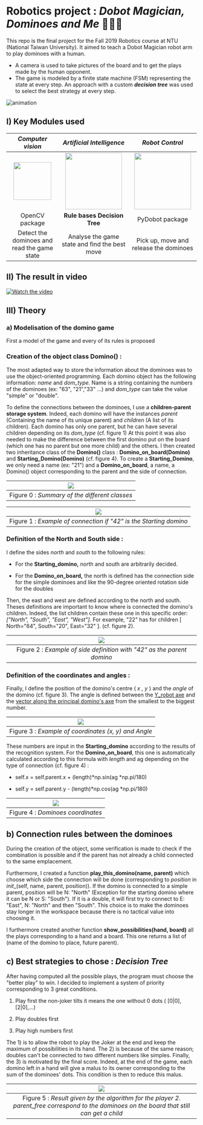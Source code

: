 Robotics project : *Dobot Magician, Dominoes and Me* 🤖🦾🎲
======
This repo is the final project for the Fall 2019 Robotics course at NTU (National Taiwan University).
It aimed to teach a Dobot Magician robot arm to play dominoes with a human.
- A camera is used to take pictures of the board and to get the plays made by the human opponent. 
- The game is modeled by a finite state machine (FSM) representing the state at every step.
An approach with a custom ***decision tree*** was used to select the best strategy at every step. 

![animation](./image_md/robot_animation.gif)

## I) Key Modules used

|                                    *Computer vision*                                    |                                   *Artificial Intelligence*                                    |                                                      *Robot Control*                                                      |
|:---------------------------------------------------------------------------------------:|:----------------------------------------------------------------------------------------------:|:-------------------------------------------------------------------------------------------------------------------------:|
| <img src="https://opencv.org/wp-content/uploads/2019/02/opencv-logo-1.png" width="100"> | <img src="https://image.freepik.com/free-vector/brain-logo-template_15146-28.jpg" width="150"> | <img src="https://yt3.ggpht.com/a-/AN66SAxJ4HOFNSU5S1MwTgzhQCdwPNGEixYalis6ZA=s900-mo-c-c0xffffffff-rj-k-no" width="150"> |
|                                     OpenCV package                                      |                                  **Rule bases Decision Tree**                                  |                                                      PyDobot package                                                      | 
|                       Detect the dominoes and read the game state                       |                         Analyse the game state and find the best move                          |                                          Pick up, move and release the dominoes                                           |

## II) The result in video

[![Watch the video](https://img.youtube.com/vi/2zgxg1RJdLI/hqdefault.jpg)](https://youtu.be/2zgxg1RJdLI)

## III) Theory

### a) Modelisation of the domino game

First a model of the game and every of its rules is proposed

### Creation of the object class **Domino()** :

The most adapted way to store the information about the dominoes was to
use the object-oriented programming. Each domino object has the
following information: *name* and *dom_type.* Name is a string
containing the numbers of the dominoes (ex: "63", "21","33" ...) and
*dom_type* can take the value "simple" or "double".

To define the connections between the dominoes, I use a
**children-parent storage system**. Indeed, each domino will have the
instances *parent* (Containing the name of its unique parent) and
*children* (A list of its children). Each domino has only one parent,
but he can have several children depending on its *dom_type* (cf.
figure 1) At this point it was also needed to make the difference
between the first domino put on the board (which one has no parent but
one more child) and the others. I then created two inheritance class of
the **Domino()** class : **Domino_on_board(Domino)** and
**Starting_Domino(Domino)** (cf. figure 4). To create a
**Starting_Domino**, we only need a name (ex: "21") and a
**Domino_on_board**, a name, a Domino() object corresponding to the
parent and the side of connection.

|          ![](./image_md/image5.png)          | 
|:---------------------------------------------:| 
| Figure 0 : *Summary of the different classes* |

|                     ![](/image_md/image1.png)                      | 
|:-------------------------------------------------------------------:| 
| Figure 1 : *Example of connection if \"42\" is the Starting domino* |


### Definition of the North and South side :

I define the sides *north* and *south* to the following rules:

-   For the **Starting_domino,** north and south are arbitrarily
    decided.

-   For the **Domino_on_board,** the north is defined has the connection
    side for the simple dominoes and like the 90-degree oriented
    rotation side for the doubles

Then, the east and west are defined according to the north and south.
Theses definitions are important to know where is connected the domino's
children. Indeed, the list children contain these one in this specific
order: *\["North", "South", "East", "West"\].* For example, "22" has for
children \[ North="64", South="20", East="32" \]. (cf. figure 2).

|                     ![](./image_md/image2.png)                     | 
|:-------------------------------------------------------------------:| 
| Figure 2 : *Example of side definition with \"42\" as the parent domino* |

### Definition of the coordinates and angles :

Finally, I define the position of the domino's centre ( *x , y* ) and
the *angle* of the domino (cf. figure 3). The angle is defined between
the <ins>Y_robot axe</ins> and the <ins>vector along the principal
domino's axe</ins> from the smallest to the biggest number.

|             ![](./image_md/image3.png)              | 
|:----------------------------------------------------:| 
| Figure 3 : *Example of coordinates (x, y) and Angle* |



These numbers are input in the **Starting_domino** according to the
results of the recognition system. For the **Domino_on_board**, this one
is automatically calculated according to this formula with *length* and
ag depending on the type of connection (cf. figure 4) :

- self.x = self.parent.x + (length)\*np.sin(ag \*np.pi/180) 

- self.y = self.parent.y - (length)\*np.cos(ag \*np.pi/180)

|    ![](./image_md/image4.png)    | 
|:---------------------------------:| 
| Figure 4 : *Dominoes coordinates* |


## b) Connection rules between the dominoes

During the creation of the object, some verification is made to check if
the combination is possible and if the parent has not already a child
connected to the same emplacement.

Furthermore, I created a function **play_this_domino(name, parent)**
which choose which side the connection will be done (corresponding to
*position* in _init__(self, name, parent, position)). If the domino
is connected to a simple parent, position will be N: "North" (Exception
for the starting domino where it can be N or S: "South"). If it is a
double, it will first try to connect to E: "East", N: "North" and then
"South". This choice is to make the dominoes stay longer in the
workspace because there is no tactical value into choosing it.

I furthermore created another function **show_possibilities(hand,
board)** all the plays corresponding to a hand and a board. This one
returns a list of (name of the domino to place, future parent).

## c) Best strategies to chose : *Decision Tree*

After having computed all the possible plays, the program must choose
the "better play" to win. I decided to implement a system of priority
corresponding to 3 great conditions.

1)  Play first the non-joker tilts it means the one without 0 dots (
    [0\|0\], \[2\|0\],...)

2)  Play doubles first

3)  Play high numbers first


The 1) is to allow the robot to play the Joker at the end and keep the
maximum of possibilities in its hand. The 2) is because of the same
reason; doubles can't be connected to two different numbers like
simples. Finally, the 3) is motivated by the final score. Indeed, at the
end of the game, each domino left in a hand will give a malus to its
owner corresponding to the sum of the dominoes' dots. This condition is
then to reduce this malus.

|                                                         ![](./image_md/image6.png)                                                         | 
|:-------------------------------------------------------------------------------------------------------------------------------------------:| 
| Figure 5 : *Result given by the algorithm for the player 2. parent_free correspond to the dominoes on the board that still can get a child* |
